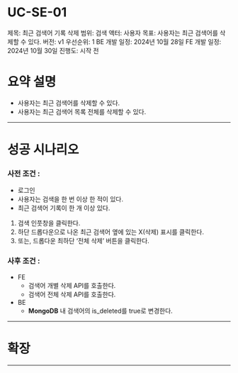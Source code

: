 # UC-SE-01

제목: 최근 검색어 기록 삭제
범위: 검색
액터: 사용자
목표: 사용자는 최근 검색어를 삭제할 수 있다.
버전: v1
우선순위: 1
BE 개발 일정: 2024년 10월 28일
FE 개발 일정: 2024년 10월 30일
진행도: 시작 전

# 요약 설명

- 사용자는 최근 검색어를 삭제할 수 있다.
- 사용자는 최근 검색어 목록 전체를 삭제할 수 있다.

---

# 성공 시나리오

### 사전 조건 :

- 로그인
- 사용자는 검색을 한 번 이상 한 적이 있다.
- 최근 검색어 기록이 한 개 이상 있다.

1. 검색 인풋창을 클릭한다.
2. 하단 드롭다운으로 나온 최근 검색어 옆에 있는 X(삭제) 표시를 클릭한다.
3. 또는, 드롭다운 최하단 ‘전체 삭제’ 버튼을 클릭한다.

### 사후 조건 :

- FE
    - 검색어 개별 삭제 API를 호출한다.
    - 검색어 전체 삭제 API를 호출한다.
- BE
    - **MongoDB** 내 검색어의 is_deleted를 true로 변경한다.

---

# 확장

---